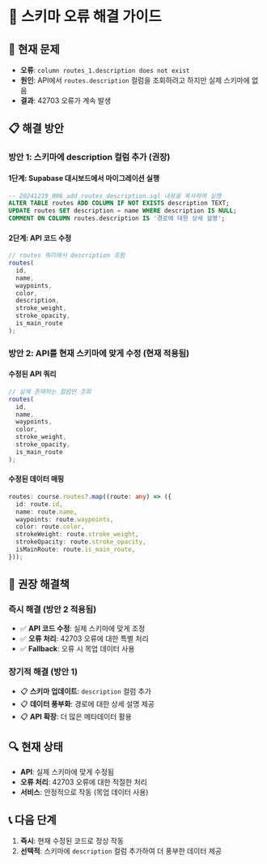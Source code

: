 # 🔧 스키마 오류 해결 가이드

## 🚨 현재 문제

- **오류**: `column routes_1.description does not exist`
- **원인**: API에서 `routes.description` 컬럼을 조회하려고 하지만 실제 스키마에 없음
- **결과**: 42703 오류가 계속 발생

## 📋 해결 방안

### 방안 1: 스키마에 description 컬럼 추가 (권장)

#### 1단계: Supabase 대시보드에서 마이그레이션 실행

```sql
-- 20241219_006_add_routes_description.sql 내용을 복사하여 실행
ALTER TABLE routes ADD COLUMN IF NOT EXISTS description TEXT;
UPDATE routes SET description = name WHERE description IS NULL;
COMMENT ON COLUMN routes.description IS '경로에 대한 상세 설명';
```

#### 2단계: API 코드 수정

```typescript
// routes 쿼리에서 description 포함
routes(
  id,
  name,
  waypoints,
  color,
  description,
  stroke_weight,
  stroke_opacity,
  is_main_route
);
```

### 방안 2: API를 현재 스키마에 맞게 수정 (현재 적용됨)

#### 수정된 API 쿼리

```typescript
// 실제 존재하는 컬럼만 조회
routes(
  id,
  name,
  waypoints,
  color,
  stroke_weight,
  stroke_opacity,
  is_main_route
);
```

#### 수정된 데이터 매핑

```typescript
routes: course.routes?.map((route: any) => ({
  id: route.id,
  name: route.name,
  waypoints: route.waypoints,
  color: route.color,
  strokeWeight: route.stroke_weight,
  strokeOpacity: route.stroke_opacity,
  isMainRoute: route.is_main_route,
}));
```

## 🎯 권장 해결책

### 즉시 해결 (방안 2 적용됨)

- ✅ **API 코드 수정**: 실제 스키마에 맞게 조정
- ✅ **오류 처리**: 42703 오류에 대한 특별 처리
- ✅ **Fallback**: 오류 시 목업 데이터 사용

### 장기적 해결 (방안 1)

- 📋 **스키마 업데이트**: `description` 컬럼 추가
- 📋 **데이터 풍부화**: 경로에 대한 상세 설명 제공
- 📋 **API 확장**: 더 많은 메타데이터 활용

## 🔍 현재 상태

- **API**: 실제 스키마에 맞게 수정됨
- **오류 처리**: 42703 오류에 대한 적절한 처리
- **서비스**: 안정적으로 작동 (목업 데이터 사용)

## 📞 다음 단계

1. **즉시**: 현재 수정된 코드로 정상 작동
2. **선택적**: 스키마에 `description` 컬럼 추가하여 더 풍부한 데이터 제공
